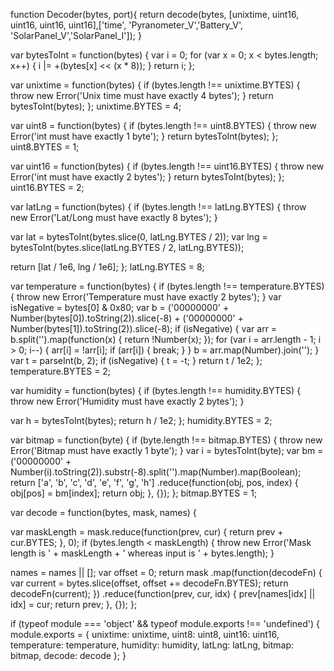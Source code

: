 function Decoder(bytes, port){
  return decode(bytes, [unixtime, uint16, uint16, uint16, uint16],['time', 'Pyranometer_V','Battery_V', 'SolarPanel_V','SolarPanel_I']);
}

var bytesToInt = function(bytes) {
  var i = 0;
  for (var x = 0; x < bytes.length; x++) {
    i |= +(bytes[x] << (x * 8));
  }
  return i;
};

var unixtime = function(bytes) {
  if (bytes.length !== unixtime.BYTES) {
    throw new Error('Unix time must have exactly 4 bytes');
  }
  return bytesToInt(bytes);
};
unixtime.BYTES = 4;

var uint8 = function(bytes) {
  if (bytes.length !== uint8.BYTES) {
    throw new Error('int must have exactly 1 byte');
  }
  return bytesToInt(bytes);
};
uint8.BYTES = 1;

var uint16 = function(bytes) {
  if (bytes.length !== uint16.BYTES) {
    throw new Error('int must have exactly 2 bytes');
  }
  return bytesToInt(bytes);
};
uint16.BYTES = 2;

var latLng = function(bytes) {
  if (bytes.length !== latLng.BYTES) {
    throw new Error('Lat/Long must have exactly 8 bytes');
  }

  var lat = bytesToInt(bytes.slice(0, latLng.BYTES / 2));
  var lng = bytesToInt(bytes.slice(latLng.BYTES / 2, latLng.BYTES));

  return [lat / 1e6, lng / 1e6];
};
latLng.BYTES = 8;

var temperature = function(bytes) {
  if (bytes.length !== temperature.BYTES) {
    throw new Error('Temperature must have exactly 2 bytes');
  }
  var isNegative = bytes[0] & 0x80;
  var b = ('00000000' + Number(bytes[0]).toString(2)).slice(-8)
        + ('00000000' + Number(bytes[1]).toString(2)).slice(-8);
  if (isNegative) {
    var arr = b.split('').map(function(x) { return !Number(x); });
    for (var i = arr.length - 1; i > 0; i--) {
      arr[i] = !arr[i];
      if (arr[i]) {
        break;
      }
    }
    b = arr.map(Number).join('');
  }
  var t = parseInt(b, 2);
  if (isNegative) {
    t = -t;
  }
  return t / 1e2;
};
temperature.BYTES = 2;

var humidity = function(bytes) {
  if (bytes.length !== humidity.BYTES) {
    throw new Error('Humidity must have exactly 2 bytes');
  }

  var h = bytesToInt(bytes);
  return h / 1e2;
};
humidity.BYTES = 2;

var bitmap = function(byte) {
  if (byte.length !== bitmap.BYTES) {
    throw new Error('Bitmap must have exactly 1 byte');
  }
  var i = bytesToInt(byte);
  var bm = ('00000000' + Number(i).toString(2)).substr(-8).split('').map(Number).map(Boolean);
  return ['a', 'b', 'c', 'd', 'e', 'f', 'g', 'h']
    .reduce(function(obj, pos, index) {
      obj[pos] = bm[index];
      return obj;
    }, {});
};
bitmap.BYTES = 1;

var decode = function(bytes, mask, names) {

  var maskLength = mask.reduce(function(prev, cur) {
    return prev + cur.BYTES;
  }, 0);
  if (bytes.length < maskLength) {
    throw new Error('Mask length is ' + maskLength + ' whereas input is ' + bytes.length);
  }

  names = names || [];
  var offset = 0;
  return mask
    .map(function(decodeFn) {
      var current = bytes.slice(offset, offset += decodeFn.BYTES);
      return decodeFn(current);
    })
    .reduce(function(prev, cur, idx) {
      prev[names[idx] || idx] = cur;
      return prev;
    }, {});
};

if (typeof module === 'object' && typeof module.exports !== 'undefined') {
  module.exports = {
    unixtime: unixtime,
    uint8: uint8,
    uint16: uint16,
    temperature: temperature,
    humidity: humidity,
    latLng: latLng,
    bitmap: bitmap,
    decode: decode
  };
}
